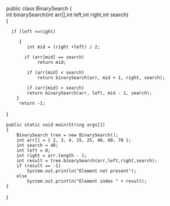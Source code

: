  public class BinarySearch {				
    int binarySearch(int arr[],int left,int right,int search)				
    {				
      		
      if (left <=right)
    
         {				
            int mid = (right +left) / 2;				
 				
           if (arr[mid] == search)				
				return mid;
				
			if (arr[mid] < search)	
				return binarySearch(arr, mid + 1, right, search);
				
			if (arr[mid] > search)	
			return binarySearch(arr, left, mid - 1, search);
        }				
         return -1;				
   }				
  				
    public static void main(String args[])				
    {				
       	BinarySearch tree = new BinarySearch();			
		int arr[] = { 2, 3, 4, 15, 25, 40, 60, 70 };	
		int search = 40;
		int left = 0; 
		int right = arr.length - 1;
		int result = tree.binarySearch(arr,left,right,search);		
		if (result == -1)		
			System.out.println("Element not present");	
		else		
			System.out.println("Element index " + result);	
    }				
}				
				
